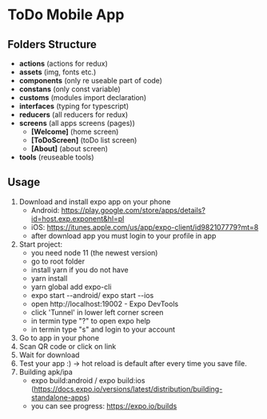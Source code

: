 # ToDo Mobile App

## **Folders Structure**

- **actions** (actions for redux)
- **assets** (img, fonts etc.)
- **components** (only re useable part of code)
- **constans** (only const variable)
- **customs** (modules import declaration)
- **interfaces** (typing for typescript)
- **reducers** (all reducers for redux)
- **screens** (all apps screens (pages))
    - **[Welcome]** (home screen)
	- **[ToDoScreen]** (toDo list screen)
	- **[About]** (about screen)
- **tools** (reuseable tools)

## **Usage**

1. Download and install expo app on your phone
    - Android: https://play.google.com/store/apps/details?id=host.exp.exponent&hl=pl
    - iOS: https://itunes.apple.com/us/app/expo-client/id982107779?mt=8
    - after download app you must login to your profile in app
2. Start project:
    - you need node 11 (the newest version)
    - go to root folder
    - install yarn if you do not have
    - yarn install
    - yarn global add expo-cli
    - expo start --android/ expo start --ios
    - open http://localhost:19002 - Expo DevTools
    - click 'Tunnel' in lower left corner screen
    - in termin type "?" to open expo help
    - in termin type "s" and login to your account
3. Go to app in your phone
4. Scan QR code or click on link
5. Wait for download
6. Test your app :) -> hot reload is default after every time you save file.
7. Building apk/ipa
    - expo build:android / expo build:ios (https://docs.expo.io/versions/latest/distribution/building-standalone-apps)
    - you can see progress: https://expo.io/builds